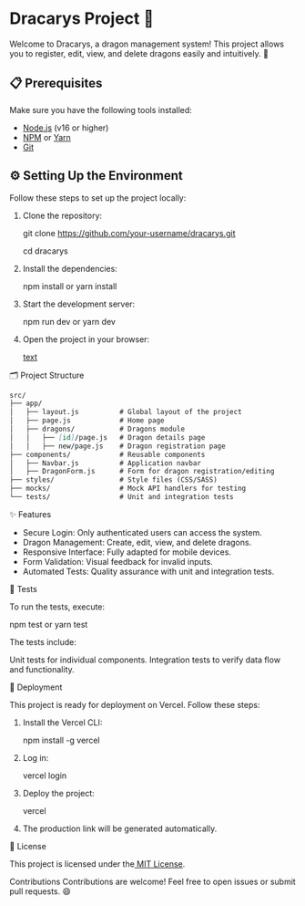 # Dracarys Project 🐉

Welcome to Dracarys, a dragon management system! This project allows you to register, edit, view, and delete dragons easily and intuitively. 🚀

## 📋 Prerequisites

Make sure you have the following tools installed:

- [Node.js](https://nodejs.org/) (v16 or higher)
- [NPM](https://www.npmjs.com/) or [Yarn](https://yarnpkg.com/)
- [Git](https://git-scm.com/)

## ⚙️ Setting Up the Environment

Follow these steps to set up the project locally:

1. Clone the repository:

   git clone https://github.com/your-username/dracarys.git

   cd dracarys

2. Install the dependencies:

   npm install
   or
   yarn install

3. Start the development server:
   
   npm run dev
    or
   yarn dev

4. Open the project in your browser:

    [text](http://localhost:3000)

🗂️ Project Structure

```markdown
src/
├── app/
│   ├── layout.js          # Global layout of the project
│   ├── page.js            # Home page
│   ├── dragons/           # Dragons module
│   │   ├── [id]/page.js   # Dragon details page
│   │   ├── new/page.js    # Dragon registration page
├── components/            # Reusable components
│   ├── Navbar.js          # Application navbar
│   ├── DragonForm.js      # Form for dragon registration/editing
├── styles/                # Style files (CSS/SASS)
├── mocks/                 # Mock API handlers for testing
└── tests/                 # Unit and integration tests
```


✨ Features

- Secure Login: Only authenticated users can access the system.
- Dragon Management: Create, edit, view, and delete dragons.
- Responsive Interface: Fully adapted for mobile devices.
- Form Validation: Visual feedback for invalid inputs.
- Automated Tests: Quality assurance with unit and integration tests.

🧪 Tests

To run the tests, execute:

npm test
or
yarn test

The tests include:

Unit tests for individual components.
Integration tests to verify data flow and functionality.

🚀 Deployment

This project is ready for deployment on Vercel. Follow these steps:

1. Install the Vercel CLI:

    npm install -g vercel

2. Log in:

    vercel login

3. Deploy the project:

    vercel

4. The production link will be generated automatically.

📜 License

This project is licensed under the[ MIT License](https://chatgpt.com/g/g-HxPrv1p8v-code-tutor/c/LICENSE).

Contributions
Contributions are welcome! Feel free to open issues or submit pull requests. 😄






